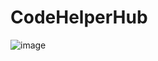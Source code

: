 # CodeHelperHub
![image](https://github.com/jackwu1588003/CodeHelperHub/assets/131579043/9f1b6158-ee9a-48c4-81bc-5da167f1f118)
